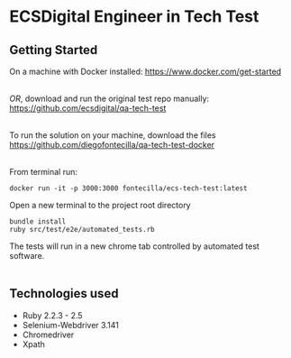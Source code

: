 # ECSDigital Engineer in Tech Test

## Getting Started

On a machine with Docker installed: https://www.docker.com/get-started<br><br>

*OR*, download and run the original test repo manually: https://github.com/ecsdigital/qa-tech-test<br><br>

To run the solution on your machine, download the files https://github.com/diegofontecilla/qa-tech-test-docker<br><br>

From terminal run:<br>
```
docker run -it -p 3000:3000 fontecilla/ecs-tech-test:latest
```
Open a new terminal to the project root directory<br>
```
bundle install
ruby src/test/e2e/automated_tests.rb
```
The tests will run in a new chrome tab controlled by automated test software.<br><br>

## Technologies used

- Ruby 2.2.3 - 2.5
- Selenium-Webdriver 3.141
- Chromedriver
- Xpath
